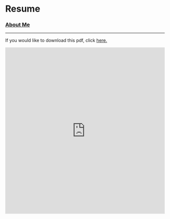 <script src="https://kit.fontawesome.com/aba1d8c3e9.js" crossorigin="anonymous"></script>

# Resume

### [About Me](https://johnaceto.github.io/)

---
If you would like to download this pdf, click <a href ="https://johnaceto.github.io/assets/downloads/resume_fall19.pdf" download>here.</a>

<embed src="https://johnaceto.github.io/assets/downloads/resume_fall19.pdf" type="application/pdf" width="100%" height="525px" />